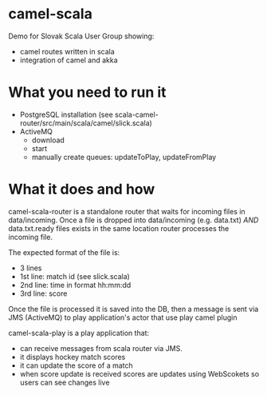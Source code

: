 camel-scala
===========

Demo for Slovak Scala User Group showing:

* camel routes written in scala
* integration of camel and akka

What you need to run it
=========================

* PostgreSQL installation (see scala-camel-router/src/main/scala/camel/slick.scala)
* ActiveMQ 
  * download 
  * start
  * manually create queues: updateToPlay, updateFromPlay

What it does and how
====================

camel-scala-router is a standalone router that waits for incoming files in data/incoming. Once a file
is dropped into data/incoming (e.g. data.txt) *AND* data.txt.ready files exists in the same location
router processes the incoming file.

The expected format of the file is:
* 3 lines
* 1st line: match id (see slick.scala)
* 2nd line: time in format hh:mm:dd
* 3rd line: score

Once the file is processed it is saved into the DB, then a message is sent via JMS (ActiveMQ) to play
application's actor that use play camel plugin

camel-scala-play is a play application that:
* can receive messages from scala router via JMS.
* it displays hockey match scores 
* it can update the score of a match 
* when score update is received scores are updates using WebScokets so users can see changes live


